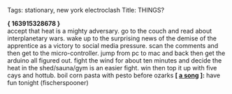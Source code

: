 Tags: stationary, new york electroclash
Title: THINGS?
  
**{ 163915328678 }**  
accept that heat is a mighty adversary. go to the couch and read about interplanetary wars. wake up to the surprising news of the demise of the apprentice as a victory to social media pressure. scan the comments and then get to the micro-controller. jump from pc to mac and back then get the arduino all figured out. fight the wind for about ten minutes and decide the heat in the shed/sauna/gym is an easier fight. win then top it up with five cays and hottub. boil corn pasta with pesto before ozarks
**[ [a song](https://open.spotify.com/album/4FkvGSjYq9AKVscjESO82t) ]:** have fun tonight (fischerspooner)